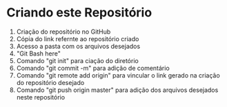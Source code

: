 ﻿# Criando este Repositório

1. Criação do repositório no GitHub
2. Cópia do link refernte ao repositório criado
3. Acesso a pasta com os arquivos desejados
4. "Git Bash here"
5. Comando "git init" para ciação do diretório
6. Comando "git commit -m" para adição de comentário
7. Comando "git remote add origin" para vincular o link gerado na criação do repositório desejado
8. Comando "git push origin master" para adição dos arquivos desejados neste repositório
